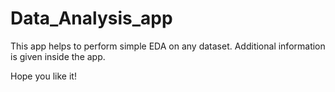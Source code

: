 # Data_Analysis_app

This app helps to perform simple EDA on any dataset. Additional information is given inside the app.

Hope you like it!
